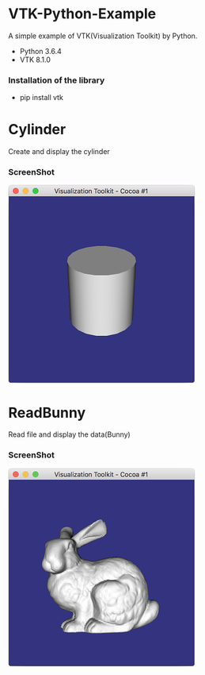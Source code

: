 # VTK-Python-Example
A simple example of VTK(Visualization Toolkit) by Python.
  
- Python 3.6.4
- VTK 8.1.0

### Installation of the library
- pip install vtk


# Cylinder
Create and display the cylinder  

### ScreenShot
![ScreenShot_Cylinder](Cylinder/ScreenShot_Cylinder.png)


# ReadBunny
Read file and display the data(Bunny) 

### ScreenShot 
![ScreenShot_ReadBunny](ReadBunny/ScreenShot_ReadBunny.png)